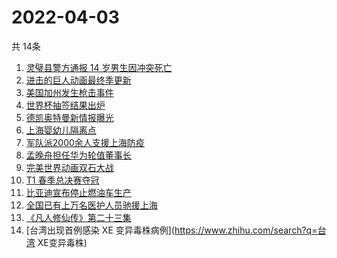 # 2022-04-03
  共 14条

  <!-- BEGIN -->
  <!-- 最后更新时间:Sun Apr 03 2022 17:12:30 GMT+0000 (Coordinated Universal Time) -->
  1. [灵璧县警方通报 14 岁男生因冲突死亡](https://www.zhihu.com/search?q=灵璧渔沟中学事件)
1. [进击的巨人动画最终季更新](https://www.zhihu.com/search?q=进击的巨人)
1. [美国加州发生枪击事件](https://www.zhihu.com/search?q=加州枪击)
1. [世界杯抽签结果出炉](https://www.zhihu.com/search?q=世界杯抽签)
1. [德凯奥特曼新情报曝光](https://www.zhihu.com/search?q=德凯奥特曼)
1. [上海婴幼儿隔离点](https://www.zhihu.com/search?q=婴幼儿隔离点)
1. [军队派2000余人支援上海防疫](https://www.zhihu.com/search?q=军队驰援)
1. [孟晚舟担任华为轮值董事长](https://www.zhihu.com/search?q=孟晚舟担任华为轮值董事长)
1. [完美世界动画双石大战](https://www.zhihu.com/search?q=完美世界动画)
1. [T1 春季总决赛夺冠](https://www.zhihu.com/search?q=t1)
1. [比亚迪宣布停止燃油车生产](https://www.zhihu.com/search?q=比亚迪)
1. [全国已有上万名医护人员驰援上海](https://www.zhihu.com/search?q=驰援上海)
1. [《凡人修仙传》第二十三集](https://www.zhihu.com/search?q=凡人修仙传)
1. [台湾出现首例感染 XE 变异毒株病例](https://www.zhihu.com/search?q=台湾 XE变异毒株)
  <!-- END -->
  